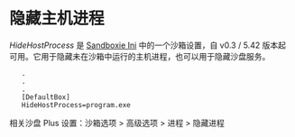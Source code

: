 # 隐藏主机进程

_HideHostProcess_ 是 [Sandboxie Ini](SandboxieIni.md) 中的一个沙箱设置，自 v0.3 / 5.42 版本起可用。它用于隐藏未在沙箱中运行的主机进程，也可以用于隐藏沙盘服务。

```
   .
   .
   .
   [DefaultBox]
   HideHostProcess=program.exe
```

相关沙盘 Plus 设置：沙箱选项 > 高级选项 > 进程 > 隐藏进程